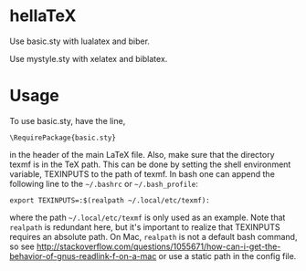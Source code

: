 hellaTeX
========

Use basic.sty with lualatex and biber.  

Use mystyle.sty with xelatex and biblatex.  

Usage
=====

To use basic.sty, have the line,

    \RequirePackage{basic.sty}

in the header of the main LaTeX file. Also, make sure that the directory
texmf is in the TeX path. This can be done by setting the shell
environment variable, TEXINPUTS to the path of texmf. In bash one can
append the following line to the `~/.bashrc` or `~/.bash_profile`:

    export TEXINPUTS=:$(realpath ~/.local/etc/texmf):

where the path `~/.local/etc/texmf` is only used as an example. Note
that `realpath` is redundant here, but it's important to realize that
TEXINPUTS requires an absolute path. On Mac, `realpath` is not a default
bash command, so see
http://stackoverflow.com/questions/1055671/how-can-i-get-the-behavior-of-gnus-readlink-f-on-a-mac
or use a static path in the config file.  


